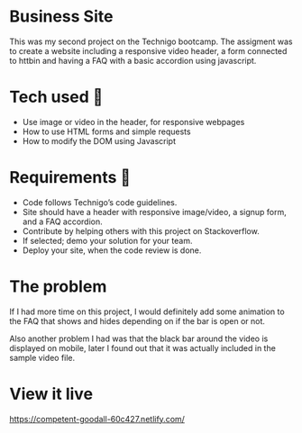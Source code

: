 # Business Site

This was my second project on the Technigo bootcamp. The assigment was to create a website including a responsive video header, a form connected to httbin and having a FAQ with a basic accordion using javascript.

# Tech used 🧠

- Use image or video in the header, for responsive webpages
- How to use HTML forms and simple requests
- How to modify the DOM using Javascript

# Requirements 🧪

- Code follows Technigo’s code guidelines.
- Site should have a header with responsive image/video, a signup form, and a FAQ accordion.
- Contribute by helping others with this project on Stackoverflow.
- If selected; demo your solution for your team.
- Deploy your site, when the code review is done.

# The problem

If I had more time on this project, I would definitely add some animation to the FAQ that shows and hides depending on if the bar is open or not. 

Also another problem I had was that the black bar around the video is displayed on mobile, later I found out that it was actually included in the sample video file. 

# View it live
https://competent-goodall-60c427.netlify.com/
